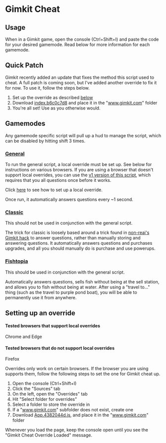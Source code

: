 # Gimkit Cheat

## Usage

When in a Gimkit game, open the console (Ctrl+Shift+I) and paste the code for your desired gamemode. Read below for more information for each gamemode.

## Quick Patch

Gimkit recently added an update that fixes the method this script used to cheat. A full patch is coming soon, but I've added another override to fix it for now. To use it, follow the steps below.

1. Set up the override as described [below](#setting-up-an-override)
2. Download [index.b6c0c7d8](/overrides/index.b6c0c7d8.js) and place it in the "www.gimkit.com" folder
3. You're all set! Use as you otherwise would.

## Gamemodes

Any gamemode specific script will pull up a hud to manage the script, which can be disabled by hitting shift 3 times.

### [General](/general.js)

To run the general script, a local override must be set up. See below for instructions on various browsers. If you are using a browser that doesn't support local overrides, you can use the [v1 version of this script](/v1/general.js), which requires that you all questions once before it works.

Click [here](#setting-up-an-override) to see how to set up a local override.

Once run, it automatically answers questions every ~1 second.

### [Classic](/gamemodes/classic.js)

This should not be used in conjunction with the general script.

The trick for classic is loosely based around a trick found in [non-reai's Gimkit hack](https://github.com/non-reai/Gimkit-Hacks) to answer questions, rather than manually storing and answering questions. It automatically answers questions and purchases upgrades, and all you should manually do is purchase and use powerups.

### [Fishtopia](/gamemodes/fishtopia.js)

This should be used in conjunction with the general script.

Automatically answers questions, sells fish without being at the sell station, and allows you to fish without being at water. After using a "travel to..." thing (such as the travel to purple pond boat), you will be able to permanently use it from anywhere.

## Setting up an override

#### Tested browsers that support local overrides
Chrome and Edge

#### Tested browsers that do not support local overrides
Firefox

Overrides only work on certain browsers. If the browser you are using supports them, follow the following steps to set the one for Gimkit cheat up.

1. Open the console (Ctrl+Shift+I)
2. Click the "Sources" tab
3. On the left, open the "Overrides" tab
4. Hit "Select folder for overrides"
5. Select a folder to store the override in
6. If a "www.gimkit.com" subfolder does not exist, create one
7. Download [App.4382044d.js](/overrides/App.4382044d.js), and place it in the "www.gimkit.com" folder

Whenever you load the page, keep the console open until you see the "Gimkit Cheat Override Loaded" message.